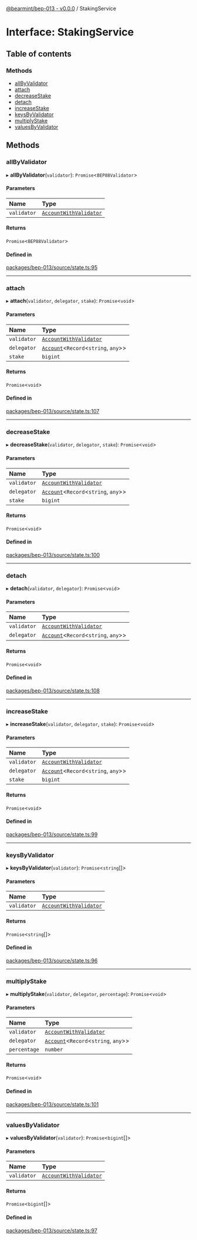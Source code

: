 [@bearmint/bep-013 - v0.0.0](../README.md) / StakingService

# Interface: StakingService

## Table of contents

### Methods

- [allByValidator](StakingService.md#allbyvalidator)
- [attach](StakingService.md#attach)
- [decreaseStake](StakingService.md#decreasestake)
- [detach](StakingService.md#detach)
- [increaseStake](StakingService.md#increasestake)
- [keysByValidator](StakingService.md#keysbyvalidator)
- [multiplyStake](StakingService.md#multiplystake)
- [valuesByValidator](StakingService.md#valuesbyvalidator)

## Methods

### allByValidator

▸ **allByValidator**(`validator`): `Promise`<`BEP88Validator`\>

#### Parameters

| Name | Type |
| :------ | :------ |
| `validator` | [`AccountWithValidator`](AccountWithValidator.md) |

#### Returns

`Promise`<`BEP88Validator`\>

#### Defined in

[packages/bep-013/source/state.ts:95](https://github.com/bearmint/bearmint/blob/main/packages/bep-013/source/state.ts#L95)

___

### attach

▸ **attach**(`validator`, `delegator`, `stake`): `Promise`<`void`\>

#### Parameters

| Name | Type |
| :------ | :------ |
| `validator` | [`AccountWithValidator`](AccountWithValidator.md) |
| `delegator` | [`Account`](Account.md)<`Record`<`string`, `any`\>\> |
| `stake` | `bigint` |

#### Returns

`Promise`<`void`\>

#### Defined in

[packages/bep-013/source/state.ts:107](https://github.com/bearmint/bearmint/blob/main/packages/bep-013/source/state.ts#L107)

___

### decreaseStake

▸ **decreaseStake**(`validator`, `delegator`, `stake`): `Promise`<`void`\>

#### Parameters

| Name | Type |
| :------ | :------ |
| `validator` | [`AccountWithValidator`](AccountWithValidator.md) |
| `delegator` | [`Account`](Account.md)<`Record`<`string`, `any`\>\> |
| `stake` | `bigint` |

#### Returns

`Promise`<`void`\>

#### Defined in

[packages/bep-013/source/state.ts:100](https://github.com/bearmint/bearmint/blob/main/packages/bep-013/source/state.ts#L100)

___

### detach

▸ **detach**(`validator`, `delegator`): `Promise`<`void`\>

#### Parameters

| Name | Type |
| :------ | :------ |
| `validator` | [`AccountWithValidator`](AccountWithValidator.md) |
| `delegator` | [`Account`](Account.md)<`Record`<`string`, `any`\>\> |

#### Returns

`Promise`<`void`\>

#### Defined in

[packages/bep-013/source/state.ts:108](https://github.com/bearmint/bearmint/blob/main/packages/bep-013/source/state.ts#L108)

___

### increaseStake

▸ **increaseStake**(`validator`, `delegator`, `stake`): `Promise`<`void`\>

#### Parameters

| Name | Type |
| :------ | :------ |
| `validator` | [`AccountWithValidator`](AccountWithValidator.md) |
| `delegator` | [`Account`](Account.md)<`Record`<`string`, `any`\>\> |
| `stake` | `bigint` |

#### Returns

`Promise`<`void`\>

#### Defined in

[packages/bep-013/source/state.ts:99](https://github.com/bearmint/bearmint/blob/main/packages/bep-013/source/state.ts#L99)

___

### keysByValidator

▸ **keysByValidator**(`validator`): `Promise`<`string`[]\>

#### Parameters

| Name | Type |
| :------ | :------ |
| `validator` | [`AccountWithValidator`](AccountWithValidator.md) |

#### Returns

`Promise`<`string`[]\>

#### Defined in

[packages/bep-013/source/state.ts:96](https://github.com/bearmint/bearmint/blob/main/packages/bep-013/source/state.ts#L96)

___

### multiplyStake

▸ **multiplyStake**(`validator`, `delegator`, `percentage`): `Promise`<`void`\>

#### Parameters

| Name | Type |
| :------ | :------ |
| `validator` | [`AccountWithValidator`](AccountWithValidator.md) |
| `delegator` | [`Account`](Account.md)<`Record`<`string`, `any`\>\> |
| `percentage` | `number` |

#### Returns

`Promise`<`void`\>

#### Defined in

[packages/bep-013/source/state.ts:101](https://github.com/bearmint/bearmint/blob/main/packages/bep-013/source/state.ts#L101)

___

### valuesByValidator

▸ **valuesByValidator**(`validator`): `Promise`<`bigint`[]\>

#### Parameters

| Name | Type |
| :------ | :------ |
| `validator` | [`AccountWithValidator`](AccountWithValidator.md) |

#### Returns

`Promise`<`bigint`[]\>

#### Defined in

[packages/bep-013/source/state.ts:97](https://github.com/bearmint/bearmint/blob/main/packages/bep-013/source/state.ts#L97)
